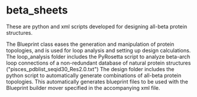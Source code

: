 # beta_sheets
These are python and xml scripts developed for designing all-beta protein structures.

The Blueprint class eases the generation and manipulation of protein topologies, and is used for loop analysis and setting up design calculations.
The loop_analysis folder includes the PyRosetta script to analyze beta-arch loop connections of a non-redundant database of natural protein structures ("pisces_pdblist_seqid30_Res2.0.txt")
The design folder includes the python script to automatically generate combinations of all-beta protein topologies. This automatically generates blueprint files to be used with the Blueprint builder mover specified in the accompanying xml file.
